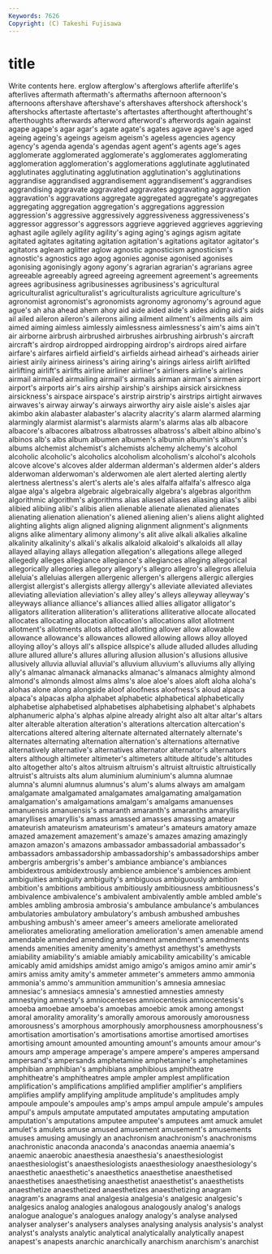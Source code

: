 ```yaml
---
Keywords: 7626 
Copyright: (C) Takeshi Fujisawa
---
```


# title

Write contents here.
erglow afterglow's afterglows
afterlife afterlife's afterlives aftermath aftermath's aftermaths afternoon afternoon's afternoons aftershave
aftershave's aftershaves aftershock aftershock's aftershocks aftertaste aftertaste's aftertastes afterthought afterthought's
afterthoughts afterwards afterword afterword's afterwords again against agape agape's agar
agar's agate agate's agates agave agave's age aged ageing ageing's
ageings ageism ageism's ageless agencies agency agency's agenda agenda's agendas
agent agent's agents age's ages agglomerate agglomerated agglomerate's agglomerates agglomerating
agglomeration agglomeration's agglomerations agglutinate agglutinated agglutinates agglutinating agglutination agglutination's agglutinations
aggrandise aggrandised aggrandisement aggrandisement's aggrandises aggrandising aggravate aggravated aggravates aggravating
aggravation aggravation's aggravations aggregate aggregated aggregate's aggregates aggregating aggregation aggregation's
aggregations aggression aggression's aggressive aggressively aggressiveness aggressiveness's aggressor aggressor's aggressors
aggrieve aggrieved aggrieves aggrieving aghast agile agilely agility agility's aging
aging's agings agism agitate agitated agitates agitating agitation agitation's agitations
agitator agitator's agitators agleam aglitter aglow agnostic agnosticism agnosticism's agnostic's
agnostics ago agog agonies agonise agonised agonises agonising agonisingly agony
agony's agrarian agrarian's agrarians agree agreeable agreeably agreed agreeing agreement
agreement's agreements agrees agribusiness agribusinesses agribusiness's agricultural agriculturalist agriculturalist's agriculturalists
agriculture agriculture's agronomist agronomist's agronomists agronomy agronomy's aground ague ague's
ah aha ahead ahem ahoy aid aide aided aide's aides
aiding aid's aids ail ailed aileron aileron's ailerons ailing ailment
ailment's ailments ails aim aimed aiming aimless aimlessly aimlessness aimlessness's
aim's aims ain't air airborne airbrush airbrushed airbrushes airbrushing airbrush's
aircraft aircraft's airdrop airdropped airdropping airdrop's airdrops aired airfare airfare's
airfares airfield airfield's airfields airhead airhead's airheads airier airiest airily
airiness airiness's airing airing's airings airless airlift airlifted airlifting airlift's
airlifts airline airliner airliner's airliners airline's airlines airmail airmailed airmailing
airmail's airmails airman airman's airmen airport airport's airports air's airs
airship airship's airships airsick airsickness airsickness's airspace airspace's airstrip airstrip's
airstrips airtight airwaves airwaves's airway airway's airways airworthy airy aisle
aisle's aisles ajar akimbo akin alabaster alabaster's alacrity alacrity's alarm
alarmed alarming alarmingly alarmist alarmist's alarmists alarm's alarms alas alb
albacore albacore's albacores albatross albatrosses albatross's albeit albino albino's albinos
alb's albs album albumen albumen's albumin albumin's album's albums alchemist
alchemist's alchemists alchemy alchemy's alcohol alcoholic alcoholic's alcoholics alcoholism alcoholism's
alcohol's alcohols alcove alcove's alcoves alder alderman alderman's aldermen alder's
alders alderwoman alderwoman's alderwomen ale alert alerted alerting alertly alertness
alertness's alert's alerts ale's ales alfalfa alfalfa's alfresco alga algae
alga's algebra algebraic algebraically algebra's algebras algorithm algorithmic algorithm's algorithms
alias aliased aliases aliasing alias's alibi alibied alibiing alibi's alibis
alien alienable alienate alienated alienates alienating alienation alienation's aliened aliening
alien's aliens alight alighted alighting alights align aligned aligning alignment
alignment's alignments aligns alike alimentary alimony alimony's alit alive alkali
alkalies alkaline alkalinity alkalinity's alkali's alkalis alkaloid alkaloid's alkaloids all
allay allayed allaying allays allegation allegation's allegations allege alleged allegedly
alleges allegiance allegiance's allegiances alleging allegorical allegorically allegories allegory allegory's
allegro allegro's allegros alleluia alleluia's alleluias allergen allergenic allergen's allergens
allergic allergies allergist allergist's allergists allergy allergy's alleviate alleviated alleviates
alleviating alleviation alleviation's alley alley's alleys alleyway alleyway's alleyways alliance
alliance's alliances allied allies alligator alligator's alligators alliteration alliteration's alliterations
alliterative allocate allocated allocates allocating allocation allocation's allocations allot allotment
allotment's allotments allots allotted allotting allover allow allowable allowance allowance's
allowances allowed allowing allows alloy alloyed alloying alloy's alloys all's
allspice allspice's allude alluded alludes alluding allure allured allure's allures
alluring allusion allusion's allusions allusive allusively alluvia alluvial alluvial's alluvium
alluvium's alluviums ally allying ally's almanac almanack almanacks almanac's almanacs
almighty almond almond's almonds almost alms alms's aloe aloe's aloes
aloft aloha aloha's alohas alone along alongside aloof aloofness aloofness's
aloud alpaca alpaca's alpacas alpha alphabet alphabetic alphabetical alphabetically alphabetise
alphabetised alphabetises alphabetising alphabet's alphabets alphanumeric alpha's alphas alpine already
alright also alt altar altar's altars alter alterable alteration alteration's
alterations altercation altercation's altercations altered altering alternate alternated alternately alternate's
alternates alternating alternation alternation's alternations alternative alternatively alternative's alternatives alternator
alternator's alternators alters although altimeter altimeter's altimeters altitude altitude's altitudes
alto altogether alto's altos altruism altruism's altruist altruistic altruistically altruist's
altruists alts alum aluminium aluminium's alumna alumnae alumna's alumni alumnus
alumnus's alum's alums always am amalgam amalgamate amalgamated amalgamates amalgamating
amalgamation amalgamation's amalgamations amalgam's amalgams amanuenses amanuensis amanuensis's amaranth amaranth's
amaranths amaryllis amaryllises amaryllis's amass amassed amasses amassing amateur amateurish
amateurism amateurism's amateur's amateurs amatory amaze amazed amazement amazement's amaze's
amazes amazing amazingly amazon amazon's amazons ambassador ambassadorial ambassador's ambassadors
ambassadorship ambassadorship's ambassadorships amber ambergris ambergris's amber's ambiance ambiance's ambiances
ambidextrous ambidextrously ambience ambience's ambiences ambient ambiguities ambiguity ambiguity's ambiguous
ambiguously ambition ambition's ambitions ambitious ambitiously ambitiousness ambitiousness's ambivalence ambivalence's
ambivalent ambivalently amble ambled amble's ambles ambling ambrosia ambrosia's ambulance
ambulance's ambulances ambulatories ambulatory ambulatory's ambush ambushed ambushes ambushing ambush's
ameer ameer's ameers ameliorate ameliorated ameliorates ameliorating amelioration amelioration's amen
amenable amend amendable amended amending amendment amendment's amendments amends amenities
amenity amenity's amethyst amethyst's amethysts amiability amiability's amiable amiably amicability
amicability's amicable amicably amid amidships amidst amigo amigo's amigos amino
amir amir's amirs amiss amity amity's ammeter ammeter's ammeters ammo
ammonia ammonia's ammo's ammunition ammunition's amnesia amnesiac amnesiac's amnesiacs amnesia's
amnestied amnesties amnesty amnestying amnesty's amniocenteses amniocentesis amniocentesis's amoeba amoebae
amoeba's amoebas amoebic amok among amongst amoral amorality amorality's amorally
amorous amorously amorousness amorousness's amorphous amorphously amorphousness amorphousness's amortisation amortisation's
amortisations amortise amortised amortises amortising amount amounted amounting amount's amounts
amour amour's amours amp amperage amperage's ampere ampere's amperes ampersand
ampersand's ampersands amphetamine amphetamine's amphetamines amphibian amphibian's amphibians amphibious amphitheatre
amphitheatre's amphitheatres ample ampler amplest amplification amplification's amplifications amplified amplifier
amplifier's amplifiers amplifies amplify amplifying amplitude amplitude's amplitudes amply ampoule
ampoule's ampoules amp's amps ampul ampule ampule's ampules ampul's ampuls
amputate amputated amputates amputating amputation amputation's amputations amputee amputee's amputees
amt amuck amulet amulet's amulets amuse amused amusement amusement's amusements
amuses amusing amusingly an anachronism anachronism's anachronisms anachronistic anaconda anaconda's
anacondas anaemia anaemia's anaemic anaerobic anaesthesia anaesthesia's anaesthesiologist anaesthesiologist's anaesthesiologists
anaesthesiology anaesthesiology's anaesthetic anaesthetic's anaesthetics anaesthetise anaesthetised anaesthetises anaesthetising anaesthetist
anaesthetist's anaesthetists anaesthetize anaesthetized anaesthetizes anaesthetizing anagram anagram's anagrams anal
analgesia analgesia's analgesic analgesic's analgesics analog analogies analogous analogously analog's
analogs analogue analogue's analogues analogy analogy's analyse analysed analyser analyser's
analysers analyses analysing analysis analysis's analyst analyst's analysts analytic analytical
analyticalally analytically anapest anapest's anapests anarchic anarchically anarchism anarchism's anarchist

